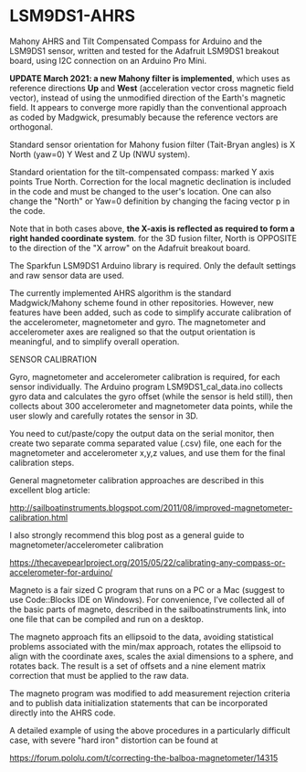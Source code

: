 # LSM9DS1-AHRS

Mahony AHRS and Tilt Compensated Compass for Arduino and the LSM9DS1 sensor, written and tested for the Adafruit LSM9DS1 breakout board, using I2C connection on an Arduino Pro Mini.

**UPDATE March 2021: a new Mahony filter is implemented**, which uses as reference directions **Up** and **West** (acceleration vector cross magnetic field vector), instead of using the unmodified direction of the Earth's magnetic field. It appears to converge more rapidly than the conventional approach as coded by Madgwick, presumably because the reference vectors are orthogonal.

Standard sensor orientation for Mahony fusion filter (Tait-Bryan angles) is X North (yaw=0) Y West and Z Up (NWU system). 

Standard orientation for the tilt-compensated compass: marked Y axis points True North.  Correction for the local magnetic declination is included in the code and must be changed to the user's location. One can also change the "North" or Yaw=0 definition by changing the facing vector p in the code.

Note that in both cases above, **the X-axis is reflected as required to form a right handed coordinate system**. for the 3D fusion filter, North is OPPOSITE to the direction of the "X arrow" on the Adafruit breakout board.

The Sparkfun LSM9DS1 Arduino library is required. Only the default settings and raw sensor data are used.

The currently implemented AHRS algorithm is the standard Madgwick/Mahony scheme found in other repositories. However, new features have been added, such as code to simplify accurate calibration of the accelerometer, magnetometer and gyro. The magnetometer and accelerometer axes are realigned so that the output orientation is meaningful, and to simplify overall operation. 

SENSOR CALIBRATION

Gyro, magnetometer and accelerometer calibration is required, for each sensor individually. The Arduino program LSM9DS1_cal_data.ino collects gyro data and calculates the gyro offset (while the sensor is held still), then collects about 300 accelerometer and magnetometer data points, while the user slowly and carefully rotates the sensor in 3D.

You need to cut/paste/copy the output data on the serial monitor, then create two separate comma separated value (.csv) file, one each for the magnetometer and accelerometer x,y,z values, and use them for the final calibration steps.

General magnetometer calibration approaches are described in this excellent blog article: 

http://sailboatinstruments.blogspot.com/2011/08/improved-magnetometer-calibration.html

I also strongly recommend this blog post as a general guide to magnetometer/accelerometer calibration

https://thecavepearlproject.org/2015/05/22/calibrating-any-compass-or-accelerometer-for-arduino/

Magneto is a fair sized C program that runs on a PC or a Mac (suggest to use Code::Blocks IDE on Windows). For convenience, I’ve collected all of the basic parts of magneto, described in the sailboatinstruments link, into one file that can be compiled and run on a desktop.

The magneto approach fits an ellipsoid to the data, avoiding statistical problems associated with the min/max approach, rotates the ellipsoid to align with the coordinate axes, scales the axial dimensions to a sphere, and rotates back. The result is a set of offsets and a nine element matrix correction that must be applied to the raw data.

The magneto program was modified to add measurement rejection criteria and to publish data initialization statements that can be incorporated directly into the AHRS code. 

A detailed example of using the above procedures in a particularly difficult case, with severe "hard iron" distortion can be found at 

https://forum.pololu.com/t/correcting-the-balboa-magnetometer/14315

